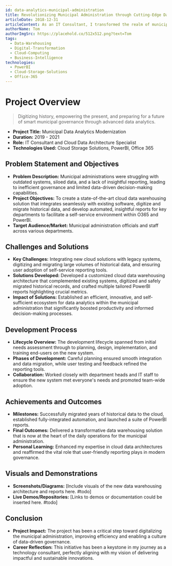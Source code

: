 ```yaml
---
id: data-analytics-municipal-administration
title: Revolutionizing Municipal Administration through Cutting-Edge Data Analytics
articleDate: 2018-12-31
articleContent: As an IT Consultant, I transformed the realm of municipal administration by pioneering cloud data warehousing solutions that integrated with existing software systems, empowering data-driven decision-making through insightful PowerBI reports across various departments such as HR and Event Management.
authorName: Tom
authorImgSrc: https://placehold.co/512x512.png?text=Tom
tags:
  - Data-Warehousing
  - Digital-Transformation
  - Cloud-Computing
  - Business-Intelligence
technologies:
  - PowerBI
  - Cloud-Storage-Solutions
  - Office-365
---
```


# Project Overview

> Digitizing history, empowering the present, and preparing for a future of smart municipal governance through advanced
> data analytics.

- **Project Title:** Municipal Data Analytics Modernization
- **Duration:** 2019 - 2021
- **Role:** IT Consultant and Cloud Data Architecture Specialist
- **Technologies Used:** Cloud Storage Solutions, PowerBI, Office 365

## Problem Statement and Objectives

- **Problem Description:** Municipal administrations were struggling with outdated systems, siloed data, and a lack of
  insightful reporting, leading to inefficient governance and limited data-driven decision-making capabilities.
- **Project Objectives:** To create a state-of-the-art cloud data warehousing solution that integrates seamlessly with
  existing software, digitize and migrate historical data, and develop automated, insightful reports for key departments
  to facilitate a self-service environment within O365 and PowerBI.
- **Target Audience/Market:** Municipal administration officials and staff across various departments.

## Challenges and Solutions

- **Key Challenges:** Integrating new cloud solutions with legacy systems, digitizing and migrating large volumes of
  historical data, and ensuring user adoption of self-service reporting tools.
- **Solutions Developed:** Developed a customized cloud data warehousing architecture that complemented existing
  systems, digitized and safely migrated historical records, and crafted multiple tailored PowerBI reports highlighting
  crucial metrics.
- **Impact of Solutions:** Established an efficient, innovative, and self-sufficient ecosystem for data analytics within
  the municipal administration that significantly boosted productivity and informed decision-making processes.

## Development Process

- **Lifecycle Overview:** The development lifecycle spanned from initial needs assessment through to planning, design,
  implementation, and training end-users on the new system.
- **Phases of Development:** Careful planning ensured smooth integration and data migration, while user testing and
  feedback refined the reporting tools.
- **Collaboration:** Worked closely with department heads and IT staff to ensure the new system met everyone's needs and
  promoted team-wide adoption.

## Achievements and Outcomes

- **Milestones:** Successfully migrated years of historical data to the cloud, established fully-integrated automation,
  and launched a suite of PowerBI reports.
- **Final Outcomes:** Delivered a transformative data warehousing solution that is now at the heart of the daily
  operations for the municipal administration.
- **Personal Learning:** Enhanced my expertise in cloud data architectures and reaffirmed the vital role that
  user-friendly reporting plays in modern governance.

## Visuals and Demonstrations

- **Screenshots/Diagrams:** [Include visuals of the new data warehousing architecture and reports here. #todo]
- **Live Demos/Repositories:** [Links to demos or documentation could be inserted here. #todo]

## Conclusion

- **Project Impact:** The project has been a critical step toward digitalizing the municipal administration, improving
  efficiency and enabling a culture of data-driven governance.
- **Career Reflection:** This initiative has been a keystone in my journey as a technology consultant, perfectly
  aligning with my vision of delivering impactful and sustainable innovations.

